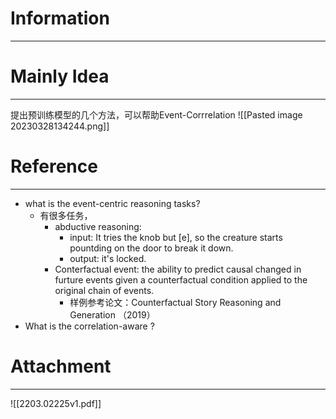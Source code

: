 # Information
---


# Mainly Idea
---
提出预训练模型的几个方法，可以帮助Event-Corrrelation
![[Pasted image 20230328134244.png]]
# Reference
---
-   what is the event-centric reasoning tasks?
	-   有很多任务，
		-   abductive reasoning:
			-   input: It tries the knob but [e], so the creature starts pountding on the door to break it down.
			-   output: it's locked.
		-   Conterfactual event: the ability to predict causal changed in furture events given a counterfactual condition applied to the original chain of events.
			-   样例参考论文：Counterfactual Story Reasoning and Generation （2019）
-   What is the correlation-aware ?

# Attachment
---
![[2203.02225v1.pdf]]